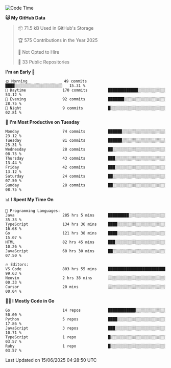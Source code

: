 <!--START_SECTION:thansetan-waka-->
![Code Time](http://img.shields.io/badge/Code%20Time-806%20hrs%2054%20mins-blue)

**🐱 My GitHub Data** 

> 📦 71.5 kB Used in GitHub's Storage 
 > 
> 🏆 575 Contributions in the Year 2025
 > 
> 🚫 Not Opted to Hire
 > 
> 📜 33 Public Repositories 
 > 

**I'm an Early 🐤** 

```text
🌞 Morning                49 commits          ████░░░░░░░░░░░░░░░░░░░░░   15.31 % 
🌆 Daytime                170 commits         █████████████░░░░░░░░░░░░   53.12 % 
🌃 Evening                92 commits          ███████░░░░░░░░░░░░░░░░░░   28.75 % 
🌙 Night                  9 commits           █░░░░░░░░░░░░░░░░░░░░░░░░   02.81 % 
```

📅 **I'm Most Productive on Tuesday** 

```text
Monday                   74 commits          ██████░░░░░░░░░░░░░░░░░░░   23.12 % 
Tuesday                  81 commits          ██████░░░░░░░░░░░░░░░░░░░   25.31 % 
Wednesday                28 commits          ██░░░░░░░░░░░░░░░░░░░░░░░   08.75 % 
Thursday                 43 commits          ███░░░░░░░░░░░░░░░░░░░░░░   13.44 % 
Friday                   42 commits          ███░░░░░░░░░░░░░░░░░░░░░░   13.12 % 
Saturday                 24 commits          ██░░░░░░░░░░░░░░░░░░░░░░░   07.50 % 
Sunday                   28 commits          ██░░░░░░░░░░░░░░░░░░░░░░░   08.75 % 
```

📊 **I Spent My Time On** 

```text
💬 Programming Languages: 
Java                     285 hrs 5 mins      █████████░░░░░░░░░░░░░░░░   35.33 % 
TypeScript               134 hrs 36 mins     ████░░░░░░░░░░░░░░░░░░░░░   16.68 % 
Go                       121 hrs 38 mins     ████░░░░░░░░░░░░░░░░░░░░░   15.07 % 
HTML                     82 hrs 45 mins      ███░░░░░░░░░░░░░░░░░░░░░░   10.26 % 
JavaScript               60 hrs 30 mins      ██░░░░░░░░░░░░░░░░░░░░░░░   07.50 % 

🔥 Editors: 
VS Code                  803 hrs 55 mins     █████████████████████████   99.63 % 
Neovim                   2 hrs 38 mins       ░░░░░░░░░░░░░░░░░░░░░░░░░   00.33 % 
Cursor                   20 mins             ░░░░░░░░░░░░░░░░░░░░░░░░░   00.04 % 
```

**🧑‍💻 I Mostly Code in Go** 

```text
Go                       14 repos            ████████████░░░░░░░░░░░░░   50.00 % 
Python                   5 repos             ████░░░░░░░░░░░░░░░░░░░░░   17.86 % 
JavaScript               3 repos             ███░░░░░░░░░░░░░░░░░░░░░░   10.71 % 
TypeScript               1 repo              █░░░░░░░░░░░░░░░░░░░░░░░░   03.57 % 
Ruby                     1 repo              █░░░░░░░░░░░░░░░░░░░░░░░░   03.57 % 
```

Last Updated on 15/06/2025 04:28:50 UTC
<!--END_SECTION:thansetan-waka-->